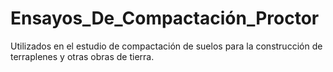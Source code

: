 # Ensayos_De_Compactación_Proctor
Utilizados en el estudio de compactación de suelos para la construcción de terraplenes y otras obras de tierra.
